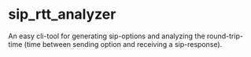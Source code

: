 # sip_rtt_analyzer
An easy cli-tool for generating sip-options and analyzing the round-trip-time (time between sending option and receiving a sip-response).
